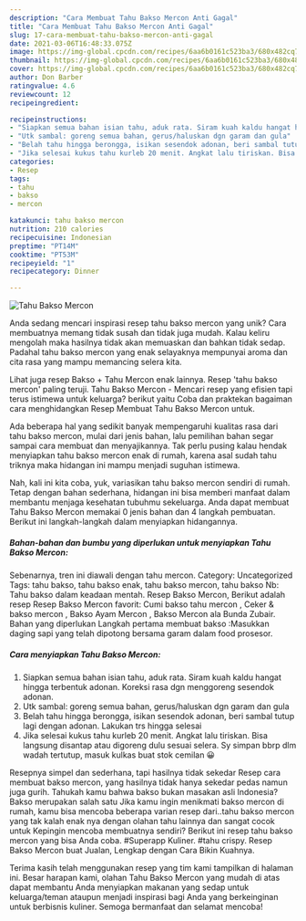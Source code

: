 ```yaml
---
description: "Cara Membuat Tahu Bakso Mercon Anti Gagal"
title: "Cara Membuat Tahu Bakso Mercon Anti Gagal"
slug: 17-cara-membuat-tahu-bakso-mercon-anti-gagal
date: 2021-03-06T16:48:33.075Z
image: https://img-global.cpcdn.com/recipes/6aa6b0161c523ba3/680x482cq70/tahu-bakso-mercon-foto-resep-utama.jpg
thumbnail: https://img-global.cpcdn.com/recipes/6aa6b0161c523ba3/680x482cq70/tahu-bakso-mercon-foto-resep-utama.jpg
cover: https://img-global.cpcdn.com/recipes/6aa6b0161c523ba3/680x482cq70/tahu-bakso-mercon-foto-resep-utama.jpg
author: Don Barber
ratingvalue: 4.6
reviewcount: 12
recipeingredient:

recipeinstructions:
- "Siapkan semua bahan isian tahu, aduk rata. Siram kuah kaldu hangat hingga terbentuk adonan. Koreksi rasa dgn menggoreng sesendok adonan."
- "Utk sambal: goreng semua bahan, gerus/haluskan dgn garam dan gula"
- "Belah tahu hingga berongga, isikan sesendok adonan, beri sambal tutup lagi dengan adonan. Lakukan trs hingga selesai"
- "Jika selesai kukus tahu kurleb 20 menit. Angkat lalu tiriskan. Bisa langsung disantap atau digoreng dulu sesuai selera. Sy simpan bbrp dlm wadah tertutup, masuk kulkas buat stok cemilan 😀"
categories:
- Resep
tags:
- tahu
- bakso
- mercon

katakunci: tahu bakso mercon 
nutrition: 210 calories
recipecuisine: Indonesian
preptime: "PT14M"
cooktime: "PT53M"
recipeyield: "1"
recipecategory: Dinner

---
```



![Tahu Bakso Mercon](https://img-global.cpcdn.com/recipes/6aa6b0161c523ba3/680x482cq70/tahu-bakso-mercon-foto-resep-utama.jpg)

Anda sedang mencari inspirasi resep tahu bakso mercon yang unik? Cara membuatnya memang tidak susah dan tidak juga mudah. Kalau keliru mengolah maka hasilnya tidak akan memuaskan dan bahkan tidak sedap. Padahal tahu bakso mercon yang enak selayaknya mempunyai aroma dan cita rasa yang mampu memancing selera kita.

Lihat juga resep Bakso + Tahu Mercon enak lainnya. Resep &#39;tahu bakso mercon&#39; paling teruji. Tahu Bakso Mercon - Mencari resep yang efisien tapi terus istimewa untuk keluarga? berikut yaitu Coba dan praktekan bagaiman cara menghidangkan Resep Membuat Tahu Bakso Mercon untuk.

Ada beberapa hal yang sedikit banyak mempengaruhi kualitas rasa dari tahu bakso mercon, mulai dari jenis bahan, lalu pemilihan bahan segar sampai cara membuat dan menyajikannya. Tak perlu pusing kalau hendak menyiapkan tahu bakso mercon enak di rumah, karena asal sudah tahu triknya maka hidangan ini mampu menjadi suguhan istimewa.


Nah, kali ini kita coba, yuk, variasikan tahu bakso mercon sendiri di rumah. Tetap dengan bahan sederhana, hidangan ini bisa memberi manfaat dalam membantu menjaga kesehatan tubuhmu sekeluarga. Anda dapat membuat Tahu Bakso Mercon memakai 0 jenis bahan dan 4 langkah pembuatan. Berikut ini langkah-langkah dalam menyiapkan hidangannya.

<!--inarticleads1-->

##### Bahan-bahan dan bumbu yang diperlukan untuk menyiapkan Tahu Bakso Mercon:



Sebenarnya, tren ini diawali dengan tahu mercon. Category: Uncategorized Tags: tahu bakso, tahu bakso enak, tahu bakso mercon, tahu bakso Nb: Tahu bakso dalam keadaan mentah. Resep Bakso Mercon, Berikut adalah resep Resep Bakso Mercon favorit: Cumi bakso tahu mercon , Ceker &amp; bakso mercon , Bakso Ayam Mercon , Bakso Mercon ala Bunda Zubair. Bahan yang diperlukan Langkah pertama membuat bakso :Masukkan daging sapi yang telah dipotong bersama garam dalam food prosesor. 

<!--inarticleads2-->

##### Cara menyiapkan Tahu Bakso Mercon:

1. Siapkan semua bahan isian tahu, aduk rata. Siram kuah kaldu hangat hingga terbentuk adonan. Koreksi rasa dgn menggoreng sesendok adonan.
1. Utk sambal: goreng semua bahan, gerus/haluskan dgn garam dan gula
1. Belah tahu hingga berongga, isikan sesendok adonan, beri sambal tutup lagi dengan adonan. Lakukan trs hingga selesai
1. Jika selesai kukus tahu kurleb 20 menit. Angkat lalu tiriskan. Bisa langsung disantap atau digoreng dulu sesuai selera. Sy simpan bbrp dlm wadah tertutup, masuk kulkas buat stok cemilan 😀


Resepnya simpel dan sederhana, tapi hasilnya tidak sekedar Resep cara membuat bakso mercon, yang hasilnya tidak hanya sekedar pedas namun juga gurih. Tahukah kamu bahwa bakso bukan masakan asli Indonesia? Bakso merupakan salah satu Jika kamu ingin menikmati bakso mercon di rumah, kamu bisa mencoba beberapa varian resep dari..tahu bakso mercon yang tak kalah enak nya dengan olahan tahu lainnya dan sangat cocok untuk Kepingin mencoba membuatnya sendiri? Berikut ini resep tahu bakso mercon yang bisa Anda coba. #Superapp Kuliner. #tahu crispy. Resep Bakso Mercon buat Jualan, Lengkap dengan Cara Bikin Kuahnya. 

Terima kasih telah menggunakan resep yang tim kami tampilkan di halaman ini. Besar harapan kami, olahan Tahu Bakso Mercon yang mudah di atas dapat membantu Anda menyiapkan makanan yang sedap untuk keluarga/teman ataupun menjadi inspirasi bagi Anda yang berkeinginan untuk berbisnis kuliner. Semoga bermanfaat dan selamat mencoba!

